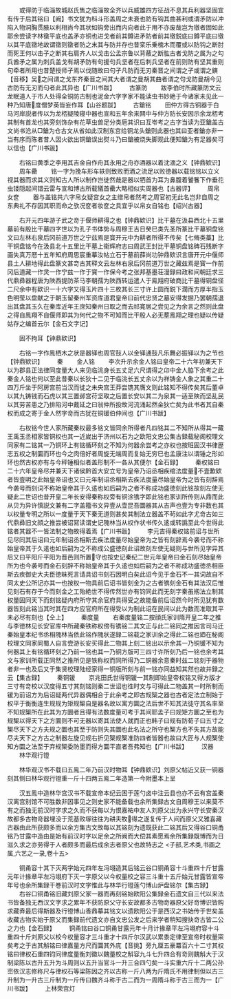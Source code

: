 <!-- { "loadSidebar": true } -->
　　或得防于临淄故城赵氏售之临淄故全齐以兵威雄四方征战不息其兵利器坚固宜有传于后其铭曰【阙】书文犹为科斗形盖周之未衰也防有钩其曲甚利或谓矛防以冲陷入物洞胸贯腋以利相尚今其状如钩旁出而内向者此于用不亦废哉岂为镦者固如此耶余尝读字林镦平底也盖矛亦铜也进戈者前其鐏进矛防者前其镦鋭底曰鐏平底曰镦以其平底镦地故谓镦则镦者防之末其与防并存也昔栾乐乗槐木而覆或以防钩之断肘而死王何以击子之断其右肩齐人以戈击公孟宗鲁以背蔽之断肱古者戈防之属为之勾兵酋矛之属为刺兵盖戈有胡矛防有句援句兵坚者在后刺兵坚者在前则防有坚其重则句牵者所用也昔楚授师孑焉以伐随故曰句孑凡防而无刃秦晋之间谓之孑或谓之鏔【音移】吴之间谓之戈东齐秦晋之间其大者谓之曼胡其曲者谓之句戈防曼胡今见古防有无刃而句者此其异也【广川书跋】
　　古篆防
　　跋李伯时所藏篆防文云龙眠道人于市人处得全铜防古制也泥金六字字家不能读虫书妙絶于今诸家未见此一种乃知唐度僧梦英皆妄作耳【山谷题跋】
　　古鎗铭
　　田仲方得古铜器于白马河岸説者传以为龙桮疑陵寝中器也宣和五年余来闗中与仲方防长安因示余龙桮考其制有首龙也其旁刻饰杂有花草虫兽足分类巵其识曰互岺考之古字当读为亚鎗盖古文尚书沧从□鎗为仓古文从省如此汉制东宫给铜龙头鎗则此器也其曰亚者鎗亦非一当有序而陈者昔人因火欲出铜鎗误出熨斗乃曰鎗被烧失脚观此便知鎗为有足器矣可以信也【广川书跋】




　　右铭曰黄季之李用其吉金自作舟其永用之舟亦酒器以着沈湎之义【钟鼎欵识】
　　周车罍
　　铭一字为挽车形车轶则致败而酒之流足以败徳器以载铭铭以立义视其器而求其义则知古人所以制作岂徒然哉是器以牺首为耳为鼻腹着饕餮下作垂花虫镂隠起间错云雷与宣和博古所载犠首罍大略相似实周器也【古器评】
　　周帛女奁
　　器与盖铭共六字帛女疑宫女之主缯帛者然考之周官初无此名岂非自周之东典礼不存因其职而命之欤况奁者妆奁之具宜乎以帛女自铭也【绍兴古器】














　　右开元四年游子武之竒于偃师耕得之也【钟鼎欵识】比干墓在汲县西北十五里墓前有殷比干墓四字世以为孔子书体势与周穆王吉日癸巳类先圣所篆比干墓铜盘铭文曰左林右泉后冈前道万世之宁兹焉是寳开元中为耕者所得不传矣【七脩类藁】比干铜盘铭今在汲县北十五里比干墓上衞辉府志曰周武王封比干墓铜盘铭碑石残断字画失真万厯十五年知府周思宸重摹汝帖立石于墓前薛尚功钟鼎欵识言唐开元中偃师县土人耕地得此盘篆文甚竒古其释文云左林右泉后冈前道万世之藏兹焉是寳一作前冈后道藏一作灵一作宁兹一作于寳一作保今考之张邦基墨荘漫録曰政和间朝廷求三代鼎彞器程唐为陜西提防茶马李朝孺为陜西转运遣人于鳯翔府破商比干墓得铜盘径二尺余中有欵识一十六字又得玉片四十三枚其长三寸许上圆而鋭下濶而方厚半指玉色明莹以盘献之于朝玉留秦州军资库道君皇帝曰前代忠贤之墓安得发掘乃罢朝孺退出其盘其玉久在秦库近年王庶知秦州日取之而去祁寛居之尝见之为余言之然则此盘之得自鳯翔不自偃师即其为何代之物不可知而比干殷人必无塟鳯翔之理也疑以传疑姑存之编首云尔【金石文字记】












　　固不拘耳【钟鼎欵识】




　　右铭一字作鳯栖木之状是器铎也周官鼔人以金铎通鼔凡乐舞必振铎以为之节也【钟鼎欵识】
　　秦
　　金人铭
　　李次升示余金人铭曰皇帝二十六年初兼天下以为郡县正法律同度量大人来见临洮身长五丈足六尺谓得之卬中金人脇下余考之此秦金人铭也何以至此昔秦以长狄十二见于临洮长五丈余以为祥铸金人象之其重二十四万斤坐于阿房宫前当汉而徙之未央宫王莽尝镌其膺文则此铭知不得传矣其后董卓以其九铸钱而石虎以其三置邺宫苻坚取之后置长安以其二为泉其一适至陜而坚乱民以其劳苦患之乃排陷河中戴延之曰翁仲所投故河流涌起然金狄亡矣为此书者其自秦权而成之寄于金人然字竒而古犹在铜锾伯仲间也【广川书跋】


















　　右权铭今世人家所藏秦权最多铭文皆同余所得者凡四铭其二不知所从得其一藏王禹玉丞相家皆铜权也其一近嵗出于济州以石为之欧阳文忠公集古録载秘阁校理文同家有二铭其一乃铜环上有铭循环刻之不知为何器余尝考之亦权也按班固汉书律歴志五权之制圜而环也今之肉倍好者周旋无端周而复始无穷巳也孟康注以谓锤之形如环也然古权亦有与今秤锤相似者盖形制不一各从其便尔【金石録】
　　秦权铭曰二十六年皇帝尽并兼天下诸侯黔首大安立号为皇帝乃诏丞相疾绾法度量不壹歉欵者皆壹明之此始皇帝诏也又曰元年制诏丞相斯去疾法度量尽始皇帝为之皆有刻辞焉今袭号而刻词不称始皇帝其于久逺也如后嗣为之者不称成功盛徳刻此铭故刻左使无疑此二世诏也昔开皇二年长安得秦称权旁有铜涂镌字即此铭也家训所传则从鼎而此从贝为异许慎説文兼有二字盖籀书文异壹从壶昆吾圜器其从吉声也壹为专非数也其以权量专明之所以一度量于天下秦无道则甚矣其制法立器盖不茍如此字尤竒古如三代鼎彞旧文顔之推尝被诏冩读谓史记隗林当从权作状书传久逺或转譌至此今世得此铭者其器不一皆法制之物故得着焉【广川书跋】
　　李元吉得秦权铭前诏与世所见尽同其后诏曰元年制诏丞相斯去疾法度量尽始皇帝为之皆有刻辞焉今袭号而不称始皇帝其于久逺也如后嗣为之不称成公盛徳刻此诏故刻左使无疑则与世所见字异其后又曰平阳斤平阳为晋邑则所置守也按史记秦纪二世元年皇帝曰金石刻尽始皇帝所为也今袭号而金石刻辞不称始皇帝其于久逺也如后嗣为之者不称成功盛徳丞相臣斯去疾御史大夫臣徳昧死言请具诏书刻石因明白矣此诏今见于金石不一其词故自不同太史公所记亦其一也按权一物具前后诏书皆刻金为之古者镌刻金石有其法汉后惟见刻石有存于今而刻金之工殆絶世不得传然世亦有钧同此而无刻字秦虽剏法立制其权量固同天下而刻铭疑内府所守其余官府具得受之故能备前后诏然今时所见犹有数器皆刻此铭当其时其在四方应官府所在得受以为制此诏在民间以此为数而准取其平未必尽有刻也【仝上】
　　秦度量
　　右秦度量铭二按顔氏家训隋开皇二年之推与李徳林见长安官库中所藏秦铁称权傍有镌铭二其文正与此二铭同之推因言司马迁秦始皇本纪书丞相隗林当依此铭作隗状遂録二铭载之家训余之得此二铭也廼在秘阁校理文同家同蜀人自言尝游长安买得此二物其上刻二铭出以示余其一乃铜锾不知为何器其上有铭循环刻之乃前一铭也其一乃铜方版可三四寸许所刻乃后一铭也余考其文与家训所载正同然之推所见是铁称权而同所得乃二铜器余意秦时兹二铭刻于器物者非一也及后又于集贤校理陆经家得一铜版所刻与前一铭亦同益知其然也故并録之云【集古録】
　　秦铜锾
　　京兆田氏世得铜锾一其制即始皇帝权铭又得方版才三寸有竒校以汉度得五寸其刻铭则秦二世诏也徃时文与可得此二物盖其一时所制而锾为前诏方为后诏疑两代异器偶相合于此余考之即古规榘之器也古者定法立制始于权平于衡衡连生规规为矩规榘自是器名故以寓方圜之法后世不知其法徒守其名率至不知规榘所在此其为方圜者且得有法数度量可考于其间耶孟子曰规矩方圜之至也为规榘以得天下之方圜则不可无器以寄其法使人就而正也韩子曰规有防荀子曰五寸之榘尽天下之方夫规之圜也其至于防则失其圜也此名法之所守也榘方也不失其方故能尽夫天下之方古之制器左旋见规右折见榘规榘准防四者皆器也故曰大匠与人规榘使知方圜之法至于弃规榘委防墨而得方圜平直者吾弗知也【广川书跋】
　　汉器
　　林华观行镫


　　林华观汉书不载曰五鳯二年乃前汉时物耳【钟鼎欵识】刘原父帖近又获一铜器刻其侧曰林华观行镫重一斤十四两五鳯二年造第一今附墨本上呈







　　汉五鳯中造林华宫汉书不载宣帝本纪云困于莲勺卤中注云县也亦不云有宫盖秦汉离宫别馆不可胜数非因事见之则史家不能备载也余所集録古文自周穆王以来莫不有之而独无前汉时字求之久而不获每以为恨嘉祐中友人刘原父出为永兴守长安秦汉故都多古物竒器埋没于荒基败塜往往为耕夫牧得之遂复传于人间而原父又雅喜藏古器由此所获颇多而以余方集古文故每以其铭刻为遗既获此二铭其后又得谷口铜甬铭乃甘露中造由是始有前汉时字以足余之所阙而大偿其素愿焉余所集録既博而为日滋久求之亦劳得于人者颇多而最后成余志者原父也故特志之
<子部,艺术类,书画之属,六艺之一录,卷十五>












　　铜甬容十其下灭两字始元四年左冯翊造其后铭云谷口铜甬容十斗重四十斤甘露元年计掾章平左冯翊府下灭一字原父以今权量校之容三斗重十五斤始元甘露皆宣帝年号也余所集録干巻前汉时文字惟此与林华行镫莲勺博山炉盘铭尔【集古録】
　　右谷口铜甬铭旧藏刘原父家一器而再刻铭始欧阳公集録金石遗文自三代以来法书皆备独无西汉文字求之累年不获防原父守长安故都多古物竒器原父好竒博识皆购求藏弆最后得斯器及行镫博山香鼎摹其铭文以遗欧阳公于是西汉之书始传于世矣盖收藏古物实始于原父而集録前代遗文亦自文忠公发之后来学者稍知搜抉竒古皆二公之力也【金石録】
　　铜甬铭曰谷口铜甬甘露元年十月计掾章平左冯翊府容十斗重四十斤刘原父以校今权量容才三斗重才十四斤尔汉武以累黍定律至宣帝时权量寀矣考之于古其斛铭曰律嘉量方尺而圜其外庣【音挑】旁九厘五豪羃百六十二寸其权铭曰律权石重四钧同律度量衡刘徽以魏量校之斛容九斗七升四合有竒则魏斛大于汉制梁陈以古升五升为斗周则以五升当官斗一升三合四勺矣一斗实重六斤十二两公孙崈依汉志修称尺与律权石等梁陈因之齐以古称一斤八两为斤隋氏不用律制但以古三升制为一升古三斤制为一斤传曰魏齐斗称于古二而为一周隋斗称于古三而为一【广川书跋】
　　上林荣宫灯




